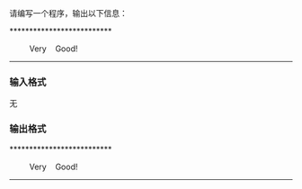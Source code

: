请编写一个程序，输出以下信息：

**************************         

         Very    Good!

**************************

### 输入格式

无

### 输出格式

**************************         

         Very    Good!

**************************
